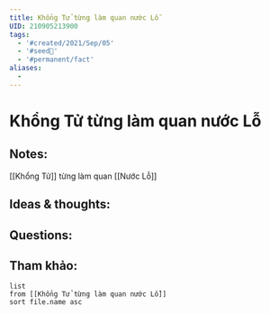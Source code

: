 ```yaml
---
title: Khổng Tử từng làm quan nước Lỗ
UID: 210905213900
tags:
  - '#created/2021/Sep/05'
  - '#seed🥜'
  - '#permanent/fact'
aliases:
  - 
---
```

# Khổng Tử từng làm quan nước Lỗ

## Notes:
[[Khổng Tử]] từng làm quan [[Nước Lỗ]]

## Ideas & thoughts:

## Questions:


## Tham khảo:
```dataview
list
from [[Khổng Tử từng làm quan nước Lỗ]]
sort file.name asc
```